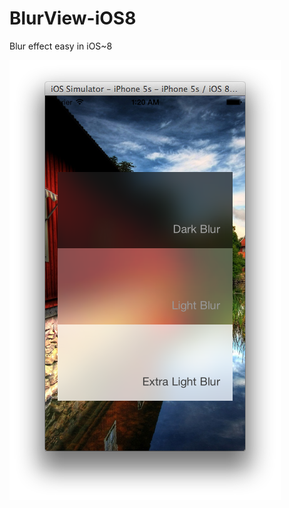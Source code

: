 BlurView-iOS8
=============

Blur effect easy in iOS~8

![BlurView text](http://github.com/Vinodh-G/BlurView-iOS8/blob/master/BlurViewScreenShot.png)
